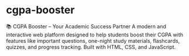 # cgpa-booster
 📚 CGPA Booster – Your Academic Success Partner  A modern and interactive web platform designed to help students boost their CGPA with features like important questions, one-night study materials, flashcards, quizzes, and progress tracking. Built with HTML, CSS, and JavaScript.
